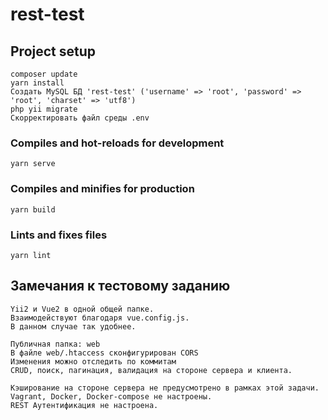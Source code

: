 # rest-test

## Project setup
```
composer update
yarn install
Создать MySQL БД 'rest-test' ('username' => 'root', 'password' => 'root', 'charset' => 'utf8')
php yii migrate
Скорректировать файл среды .env
```

### Compiles and hot-reloads for development
```
yarn serve
```

### Compiles and minifies for production
```
yarn build
```

### Lints and fixes files
```
yarn lint
```

## Замечания к тестовому заданию

```
Yii2 и Vue2 в одной общей папке.
Взаимодействуют благодаря vue.config.js.
В данном случае так удобнее.

Публичная папка: web
В файле web/.htaccess сконфигурирован CORS
Изменения можно отследить по коммитам
CRUD, поиск, пагинация, валидация на стороне сервера и клиента.

Кэширование на стороне сервера не предусмотрено в рамках этой задачи.
Vagrant, Docker, Docker-compose не настроены.
REST Аутентификация не настроена.
```